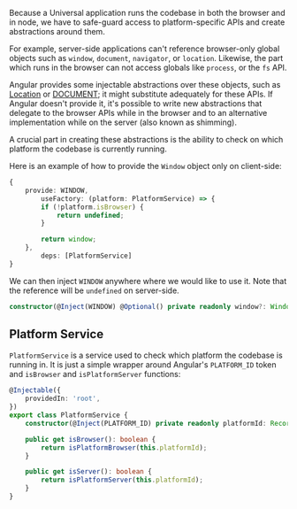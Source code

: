 Because a Universal application runs the codebase in both the browser and in node, we have to safe-guard access to platform-specific APIs and create abstractions around them.

For example, server-side applications can't reference browser-only global objects such as `window`, `document`, `navigator`, or `location`. Likewise, the part which runs in the browser can not access globals like `process`, or the `fs` API.

Angular provides some injectable abstractions over these objects, such as [Location](https://angular.io/api/common/Location) or [DOCUMENT](https://angular.io/api/common/DOCUMENT); it might substitute adequately for these APIs. If Angular doesn't provide it, it's possible to write new abstractions that delegate to the browser APIs while in the browser and to an alternative implementation while on the server (also known as shimming).

A crucial part in creating these abstractions is the ability to check on which platform the codebase is currently running.

Here is an example of how to provide the `Window` object only on client-side:

```typescript
{
    provide: WINDOW,
        useFactory: (platform: PlatformService) => {
        if (!platform.isBrowser) {
            return undefined;
        }

        return window;
    },
        deps: [PlatformService]
}
```

We can then inject `WINDOW` anywhere where we would like to use it. Note that the reference will be `undefined` on server-side.

```typescript
constructor(@Inject(WINDOW) @Optional() private readonly window?: Window) {}
```

## Platform Service
`PlatformService` is a service used to check which platform the codebase is running in. It is just a simple wrapper around Angular's `PLATFORM_ID` token and `isBrowser` and `isPlatformServer` functions:

```typescript
@Injectable({
	providedIn: 'root',
})
export class PlatformService {
	constructor(@Inject(PLATFORM_ID) private readonly platformId: Record<string, any>) {}

	public get isBrowser(): boolean {
		return isPlatformBrowser(this.platformId);
	}

	public get isServer(): boolean {
		return isPlatformServer(this.platformId);
	}
}
```
